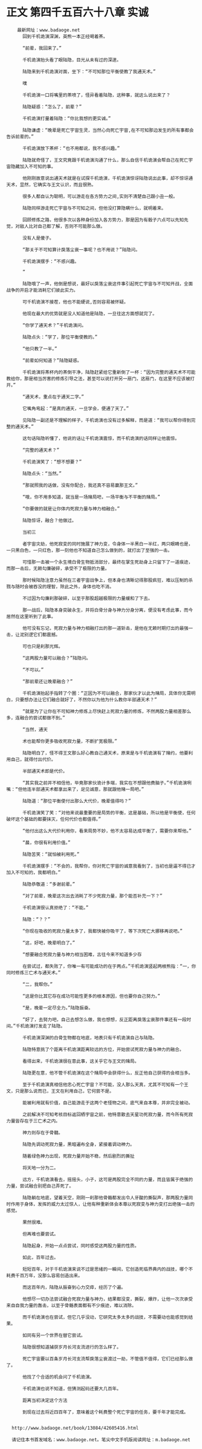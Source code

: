 # 正文 第四千五百六十八章 实诚
        最新网址：www.badaoge.net
          回到千机诡演深渊，英熊一本正经喝着茶。
      
          “前辈，我回来了。”
      
          千机诡演抬头看了眼陆隐，目光从未有过的深邃。
      
          陆隐来到千机诡演对面，坐下：“不可知那位平衡使教了我通天术。”
      
          噗
      
          千机诡演一口将嘴里的茶喷了，怪异看着陆隐，这种事，就这么说出来了？
      
          陆隐疑惑：“怎么了，前辈？”
      
          千机诡演打量着陆隐：“你比我想的更实诚。”
      
          陆隐谦虚：“晚辈是死亡宇宙生灵，当然心向死亡宇宙,在不可知那边发生的所有事都会告诉前辈的。”
      
          千机诡演放下茶杯：“也不用都说，我不感兴趣。”
      
          陆隐就奇怪了，王文究竟跟千机诡演沟通了什么，那么自信千机诡演会帮自己在死亡宇宙隐藏加入不可知的事。
      
          他刚刚故意说出通天术就是在试探千机诡演，千机诡演惊讶陆隐说出此事，却不惊讶通天术，显然，它确实与王文认识，而且很熟。
      
          很多人都自认为聪明，可以游走在各方势力之间,实则不清楚自己跟小丑一般。
      
          陆隐同样游走死亡宇宙与不可知之间，但他没打算隐瞒什么，就明着来。
      
          回顾修炼之路，他很多次以各种身份加入各方势力，那是因为有骰子六点可以先知先觉，对敌人比对自己都了解，否则不可能那么做。
      
          没有人是傻子。
      
          “那关于不可知算计戾落尘衰一事呢？也不用说？”陆隐问。
      
          千机诡演摆手：“不感兴趣。
      
          ”
      
          陆隐哦了一声，他倒是想说，最好以戾落尘衰这件事引起死亡宇宙与不可知开战，全面战争的开启才能消耗它们彼此实力。
      
          可千机诡演不接茬，他也不能硬说,否则容易被怀疑。
      
          他现在最大的优势就是没人知道他是陆隐，一旦往这方面想就完了。
      
          “你学了通天术？”千机诡演问。
      
          陆隐点头：“学了，那位平衡使教的。”
      
          “他只教了一半。”
      
          “前辈如何知道？”陆隐疑惑。
      
          千机诡演将茶杯内的茶倒干净，陆隐赶紧给它重新倒了一杯：“因为完整的通天术不可能教给你，那是相当厉害的修炼引导之法，甚至可以说打开另一扇门，这扇门，在这里不应该被打开。”
      
          “通天术，重点在于通天二字。”
      
          它嘴角弯起：“是真的通天，一旦学会，便通了天了。”
      
          见陆隐一副还是不理解的样子，千机诡演也没有过多解释，而是道：“我可以帮你得到完整的通天术。”
      
          这句话陆隐听懂了，他说的话让千机诡演震惊，而千机诡演的话同样让他震惊。
      
          “完整的通天术？”
      
          千机诡演笑了：“想不想要？”
      
          陆隐点头：“当然。”
      
          “那就照我的话做，没有你配合，我还真不容易赢那王文。”
      
          “哦，你不用多知道，就当是一场赌局吧，一场平衡与不平衡的赌局。”
      
          “你要做的就是让你体内死寂力量与神力相融合。”
      
          陆隐惊讶，融合？他做过。
      
          当初三
      
          者宇宙灾劫，他死寂变的同时施展了神力变，令身体一半黑白一半红，两只眼睛也是，一只黑白色，一只红色，那一刻他也不知道自己怎么做到的，就打出了至强的一击。
      
          可惜那一击被一个永生境白骨生物抵消部分，最终在掌生死劫身上只留下了一道痕迹，而那一击后，无赖勾廉破碎，承受不了极限的力量。
      
          那时候陆隐注意力虽然在三者宇宙战争上，但本身也清晰记得那股疯狂，难以压制的杀戮与随时会被吞没的理智，除此之外，身体也吃不消。
      
          不过因为勾廉刹那破碎，以至于那股超越极限的力量缓和了下去。
      
          那一战后，陆隐本身突破永生，并将白骨分身与神力分身分离，便没有考虑此事，而今居然在这里听到了此事。
      
          他可没有忘记，死寂力量与神力相融打出的那一道斩击，是他在无赖时期打出的最强一击，让泥别逻它们都震撼。
      
          可也只是刹那光辉。
      
          “这两股力量可以融合？”陆隐问。
      
          “不可以。”
      
          “那前辈还让晚辈融合？”
      
          千机诡演抬起手指转了个圈：“正因为不可以融合，那家伙才以此为赌局，具体你无需明白，只要想办法让它们融合就好了，不然你以为他为什么教你半部通天术？”
      
          “就是为了让你在不可知神力修炼上尽快赶上死寂力量的修炼，不然两股力量相差那么多，连融合的尝试都做不到。”
      
          “当然，通天
      
          术也能帮你更多吸收死寂力量，不断扩宽极限。”
      
          陆隐明白了，怪不得王文那么好心教自己通天术，原来是与千机诡演有了赌约，他要利用自己，就得付出代价。
      
          半部通天术即是代价。
      
          “其实我之前并不相信他，毕竟那家伙诡计多端，我实在不想跟他费脑子。”千机诡演咧嘴：“但他连半部通天术都拿出来了，足见诚意，那就跟他赌一局吧。”
      
          陆隐道：“那位平衡使付出那么大代价，晚辈值得吗？”
      
          千机诡演笑了笑：“对他来说最重要的是局势的平衡，这是基础，所以他是平衡使，任何破坏这个基础的都要抹灭，任何代价也都值得。”
      
          “他付出这么大代价利用你，看来局势不妙，他不太容易达成平衡了，需要你来帮他。”
      
          “晨，你很有利用价值。”
      
          陆隐苦笑：“就怕被利用死。”
      
          千机诡演摆手：“不会的，我帮你，你对死亡宇宙的诚意我看到了，当初也是逼不得已才加入不可知的，我都明白。”
      
          陆隐恭敬道：“多谢前辈。”
      
          “对了前辈，晚辈这次出去消耗了不少死寂力量，那个能否补充一下？”
      
          千机诡演很认真拒绝了：“不能。”
      
          陆隐：“？？”
      
          “你现在吸收的死寂力量太多了，我都快被你吸干了，等下次死亡大挪移再说吧。”
      
          “这，好吧，晚辈明白了。”
      
          “想要融合死寂力量与神力相当困难，古往今来不知道多少存
      
          在尝试过，都失败了，你唯一有可能成功的在于两点。”千机诡演竖起两根熊指：“一，你同时修炼三亡术与通天术。”
      
          “二，我帮你。”
      
          “这是你比其它存在成功可能性更多的根本原因，但也要你自己努力。”
      
          “是，晚辈一定尽全力。”陆隐振奋。
      
          “好了，去努力吧，自己去想怎么做，我也想想，反正距离戾落尘衰那件事还有一段时间。”千机诡演打发走了陆隐。
      
          千机诡演深渊的白骨生物都在地底，地表只有千机诡演自己与陆隐。
      
          陆隐特意挑了个距离千机诡演距离较远的方位，开始尝试死寂力量与神力的融合。
      
          看得出来，千机诡演很在意此事，这关乎它与王文的赌局。
      
          陆隐更在意，他不管千机诡演在这个赌局中会获得什么，反正他自己获得的会相当多。
      
          至于千机诡演真相信他忠心死亡宇宙？不可能，没人那么天真，尤其不可知有一个王文，只是那么说而已，王文在利用自己，它何尝不是。
      
          能被利用就有价值，自己能游走于这两个老怪物之间，底气来自本尊，并非完全被动。
      
          之前解决不可知考核目标返回栖宇宙之前，他特意散去天星功死寂力量，而今所有死寂力量皆存在于三亡术之内。
      
          神力则存在于骨髓。
      
          陆隐先调动死寂力量，黑暗遍布全身，紧接着调动神力。
      
          随着绿色神力出现，死寂力量开始不稳，然后剧烈的撕扯
      
          将天地一分为二。
      
          远方，千机诡演看去，摇摇头，小子，这可是两股完全不同的力量，而且皆属于绝强的力量，尝试融合别把自己弄死了。
      
          陆隐躺在地底，望着天空，刚刚一刹那他骨骼都发出令人牙酸的撕裂声，那两股力量同时作用于身体，发挥的威力太过惊人，让他有种重新体会本尊以死寂变与神力变打出绝强一击的感觉。
      
          果然很难。
      
          但再难也要尝试。
      
          陆隐起身，开始一点点尝试，同时感受这两股力量的性质。
      
          如此，百年过去。
      
          短短百年，对于千机诡演来说不过是思绪的一瞬间，它创造死临界典内的战技，哪个不耗费千百万年，没那么容易创造出来。
      
          而这百年内，陆隐从振奋到心力交瘁，经历了个遍。
      
          他想尽一切办法尝试融合死寂力量与神力，结果都没变，撕裂，爆炸，让他一次次承受来自自我力量的轰击，以至于骨骼表面都有不少痕迹，难以消除。
      
          而千机诡演也在尝试，但它几乎没动，它研究太多太多的战技，不需要动也能感觉到结果。
      
          如同有另一个世界在替它尝试。
      
          陆隐很想知道捕获岁月长河支流进行的怎么样了。
      
          死亡宇宙要以百条岁月长河支流帮戾落尘衰渡过一劫，不管值不值得，它们已经那么做了。
      
          他找了个合适的机会问了千机诡演。
      
          千机诡演也说不知道，但猜测起码还要大几百年。
      
          距离当初决定这个方法
      
          到现在过去将近四百年了，意味着这个耗费整个死亡宇宙的任务，要千年才能完成。
      
      
      http://www.badaoge.net/book/13084/42605416.html
      
      请记住本书首发域名：www.badaoge.net。笔尖中文手机版阅读网址：m.badaoge.net